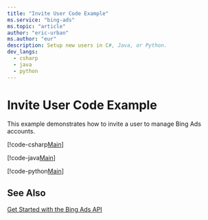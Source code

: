 ```yaml
---
title: "Invite User Code Example"
ms.service: "bing-ads"
ms.topic: "article"
author: "eric-urban"
ms.author: "eur"
description: Setup new users in C#, Java, or Python.
dev_langs:
  - csharp
  - java
  - python
---
```

# Invite User Code Example
This example demonstrates how to invite a user to manage Bing Ads accounts.

[!code-csharp[Main](../../BingAds-dotNet-SDK/examples/BingAdsExamples/BingAdsExamplesLibrary/v11/InviteUser.cs)]

[!code-java[Main](../../BingAds-Java-SDK/examples/BingAdsDesktopApp/src/main/java/com/microsoft/bingads/examples/v11/InviteUser.java)]

[!code-python[Main](../../BingAds-Python-SDK/examples/BingAdsPythonConsoleExamples/BingAdsPythonConsoleExamples/v11/invite_user.py)]

## See Also
[Get Started with the Bing Ads API](/bingads/guides/get-started)  
